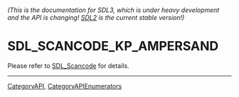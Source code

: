 ###### (This is the documentation for SDL3, which is under heavy development and the API is changing! [SDL2](https://wiki.libsdl.org/SDL2/) is the current stable version!)
# SDL_SCANCODE_KP_AMPERSAND

Please refer to [SDL_Scancode](SDL_Scancode) for details.

----
[CategoryAPI](CategoryAPI), [CategoryAPIEnumerators](CategoryAPIEnumerators)

